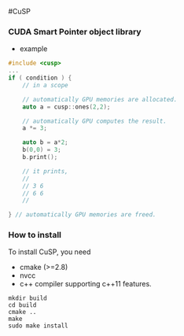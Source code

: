 #CuSP 

### CUDA Smart Pointer object library 
- example
```cpp
#include <cusp>
...
if ( condition ) { 
	// in a scope

	// automatically GPU memories are allocated.
    auto a = cusp::ones(2,2); 

	// automatically GPU computes the result.
    a *= 3;            		  

	auto b = a*2;
	b(0,0) = 3;
	b.print();

	// it prints,
	//
	// 3 6
	// 6 6
	//

} // automatically GPU memories are freed.
```

###  How to install

To install CuSP, you need
- cmake (>=2.8)
- nvcc
- c++ compiler supporting c++11 features.

```
mkdir build
cd build
cmake ..
make
sudo make install
```
